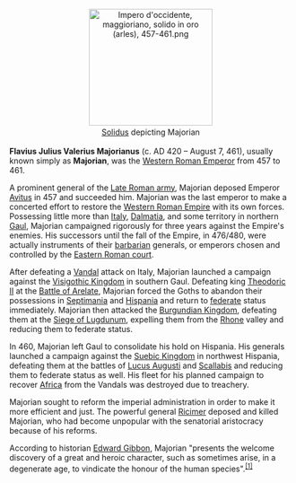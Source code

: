<div class="photo" colspan="2" style="text-align: center; margin: 25px 0 10px;"><a class="image" href="https://en.wikipedia.org/wiki/File:Impero_d%27occidente,_maggioriano,_solido_in_oro_(arles),_457-461.png"><img alt="Impero d'occidente, maggioriano, solido in oro (arles), 457-461.png" data-file-height="532" data-file-width="562" decoding="async" height="208" src="https://upload.wikimedia.org/wikipedia/commons/thumb/3/32/Impero_d%27occidente%2C_maggioriano%2C_solido_in_oro_%28arles%29%2C_457-461.png/220px-Impero_d%27occidente%2C_maggioriano%2C_solido_in_oro_%28arles%29%2C_457-461.png" srcset="https://upload.wikimedia.org/wikipedia/commons/thumb/3/32/Impero_d%27occidente%2C_maggioriano%2C_solido_in_oro_%28arles%29%2C_457-461.png/330px-Impero_d%27occidente%2C_maggioriano%2C_solido_in_oro_%28arles%29%2C_457-461.png 1.5x, //upload.wikimedia.org/wikipedia/commons/thumb/3/32/Impero_d%27occidente%2C_maggioriano%2C_solido_in_oro_%28arles%29%2C_457-461.png/440px-Impero_d%27occidente%2C_maggioriano%2C_solido_in_oro_%28arles%29%2C_457-461.png 2x" width="220"/></a><div style="line-height:normal;padding-bottom:0.2em;padding-top:0.2em;"><a href="https://en.wikipedia.org/wiki/Solidus_(coin)" title="Solidus (coin)">Solidus</a> depicting Majorian</div></div>

[comment]: # 'breakpoint'
<p><b>Flavius Julius Valerius Majorianus</b> (c. AD 420 – August 7, 461), usually known simply as <b>Majorian</b>, was the <a class="mw-redirect" href="https://en.wikipedia.org/wiki/Western_Roman_Emperor" title="Western Roman Emperor">Western Roman Emperor</a> from 457 to 461.
</p><p>A prominent general of the <a href="https://en.wikipedia.org/wiki/Late_Roman_army" title="Late Roman army">Late Roman army</a>, Majorian deposed Emperor <a href="https://en.wikipedia.org/wiki/Avitus" title="Avitus">Avitus</a> in 457 and succeeded him. Majorian was the last emperor to make a concerted effort to restore the <a href="https://en.wikipedia.org/wiki/Western_Roman_Empire" title="Western Roman Empire">Western Roman Empire</a> with its own forces. Possessing little more than <a href="https://en.wikipedia.org/wiki/Roman_Italy" title="Roman Italy">Italy</a>, <a href="https://en.wikipedia.org/wiki/Dalmatia" title="Dalmatia">Dalmatia</a>, and some territory in northern <a href="https://en.wikipedia.org/wiki/Roman_Gaul" title="Roman Gaul">Gaul</a>, Majorian campaigned rigorously for three years against the Empire's enemies.  His successors until the fall of the Empire, in 476/480, were actually instruments of their <a href="https://en.wikipedia.org/wiki/Barbarian" title="Barbarian">barbarian</a> generals, or emperors chosen and controlled by the <a class="mw-redirect" href="https://en.wikipedia.org/wiki/Eastern_Roman_Empire" title="Eastern Roman Empire">Eastern Roman court</a>.
</p><p>After defeating a <a href="https://en.wikipedia.org/wiki/Vandals" title="Vandals">Vandal</a> attack on Italy, Majorian launched a campaign against the <a href="https://en.wikipedia.org/wiki/Visigothic_Kingdom" title="Visigothic Kingdom">Visigothic Kingdom</a> in southern Gaul. Defeating king <a href="https://en.wikipedia.org/wiki/Theodoric_II" title="Theodoric II">Theodoric II</a> at the <a href="https://en.wikipedia.org/wiki/Battle_of_Arelate" title="Battle of Arelate">Battle of Arelate</a>, Majorian forced the Goths to abandon their possessions in <a href="https://en.wikipedia.org/wiki/Septimania" title="Septimania">Septimania</a> and <a href="https://en.wikipedia.org/wiki/Hispania" title="Hispania">Hispania</a> and return to <a href="https://en.wikipedia.org/wiki/Foederati" title="Foederati">federate</a> status immediately. Majorian then attacked the <a class="mw-redirect" href="https://en.wikipedia.org/wiki/Burgundian_Kingdom" title="Burgundian Kingdom">Burgundian Kingdom</a>, defeating them at the <a class="new" href="https://en.wikipedia.org/w/index.php?title=Siege_of_Lugdunum&amp;action=edit&amp;redlink=1" title="Siege of Lugdunum (page does not exist)">Siege of Lugdunum</a>, expelling them from the <a class="mw-redirect" href="https://en.wikipedia.org/wiki/Rhone" title="Rhone">Rhone</a> valley and reducing them to federate status.
</p><p>In 460, Majorian left Gaul to consolidate his hold on Hispania. His generals launched a campaign against the <a class="mw-redirect" href="https://en.wikipedia.org/wiki/Suebic_Kingdom" title="Suebic Kingdom">Suebic Kingdom</a> in northwest Hispania, defeating them at the battles of <a class="new" href="https://en.wikipedia.org/w/index.php?title=Battle_of_Lucus_Augusti&amp;action=edit&amp;redlink=1" title="Battle of Lucus Augusti (page does not exist)">Lucus Augusti</a> and <a class="new" href="https://en.wikipedia.org/w/index.php?title=Battle_of_Scallabis&amp;action=edit&amp;redlink=1" title="Battle of Scallabis (page does not exist)">Scallabis</a> and reducing them to federate status as well. His fleet for his planned campaign to recover <a href="https://en.wikipedia.org/wiki/Africa_(Roman_province)" title="Africa (Roman province)">Africa</a> from the Vandals was destroyed due to treachery.
</p><p>Majorian sought to reform the imperial administration in order to make it more efficient and just. The powerful general <a href="https://en.wikipedia.org/wiki/Ricimer" title="Ricimer">Ricimer</a> deposed and killed Majorian, who had become unpopular with the senatorial aristocracy because of his reforms.
</p><p>According to historian <a href="https://en.wikipedia.org/wiki/Edward_Gibbon" title="Edward Gibbon">Edward Gibbon</a>, Majorian "presents the welcome discovery of a great and heroic character, such as sometimes arise, in a degenerate age, to vindicate the honour of the human species".<sup class="reference" id="cite_ref-gibbon_extinction_1-0"><a href="#cite_note-gibbon_extinction-1">[1]</a></sup>
</p>